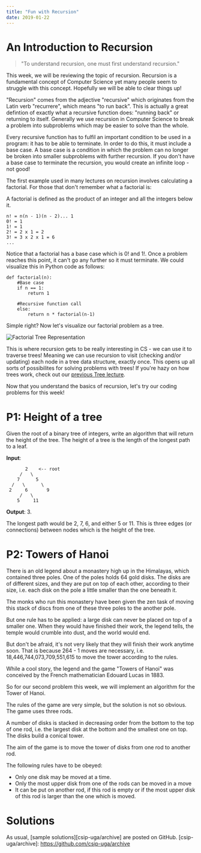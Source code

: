 ```yaml
---
title: "Fun with Recursion"
date: 2019-01-22
---
```


# An Introduction to Recursion

>"To understand recursion, one must first understand recursion."

This week, we will be reviewing the topic of recursion. Recursion is a fundamental concept of Computer Science yet many people seem to struggle with this concept. Hopefully we will be able to clear things up!

"Recursion" comes from the adjective "recursive" which originates from the Latin verb "recurrere", which means "to run back". This is actually a great defintion of exactly what a recursive function does: "running back" or returning to itself. Generally we use recursion in Computer Science to break a problem into subproblems which may be easier to solve than the whole.

Every recursive function has to fulfil an important condition to be used in a program: it has to be able to terminate. In order to do this, it must include a base case. A base case is a condition in which the problem can no longer be broken into smaller subproblems with further recursion. If you don't have a base case to terminate the recursion, you would create an infinite loop - not good!

The first example used in many lectures on recursion involves calculating a factorial. For those that don't remember what a factorial is:

A factorial is defined as the product of an integer and all the integers below it.
```
n! = n(n - 1)(n - 2)... 1
0! = 1
1! = 1
2! = 2 x 1 = 2
3! = 3 x 2 x 1 = 6
...
```
Notice that a factorial has a base case which is 0! and 1!. Once a problem reaches this point, it can't go any further so it must terminate. We could visualize this in Python code as follows:
```
def factorial(n):
    #Base case
    if n == 1:
        return 1
    
    #Recursive function call
    else:
        return n * factorial(n-1)
```

Simple right? Now let's visualize our factorial problem as a tree.

![Factorial Tree Representation](https://copingwithcomputers.files.wordpress.com/2013/11/factorialrecursion-e1384837049546.png)

This is where recursion gets to be really interesting in CS - we can use it to traverse trees! Meaning we can use recursion to visit (checking and/or updating) each node in a tree data structure, exactly once. This opens up all sorts of possibilites for solving problems with trees! If you're hazy on how trees work, check out our [previous Tree lecture](https://csip-uga.github.io/problems/2018-12-03/README).

Now that you understand the basics of recursion, let's try our coding problems for this week!


# P1: Height of a tree

Given the root of a binary tree of integers, write an algorithm that will return the height of the tree. The height of a tree is the length of the longest path to a leaf.

**Input**:
```
       2    <-- root
     /   \
    7      5
  /   \      \
 2     6       9    
     /   \     
    5     11
```
**Output**: 3.

The longest path would be 2, 7, 6, and either 5 or 11. This is three edges (or connections) between nodes which is the height of the tree.


# P2: Towers of Hanoi

There is an old legend about a monastery high up in the Himalayas, which contained three poles. One of the poles holds 64 gold disks. The disks are of different sizes, and they are put on top of each other, according to their size, i.e. each disk on the pole a little smaller than the one beneath it. 

The monks who run this monastery have been given the zen task of moving this stack of discs from one of these three poles to the another pole. 

But one rule has to be applied: a large disk can never be placed on top of a smaller one. When they would have finished their work, the legend tells, the temple would crumble into dust, and the world would end.

But don't be afraid, it's not very likely that they will finish their work anytime soon. That is because 264 - 1 moves are necessary, i.e. 18,446,744,073,709,551,615 to move the tower according to the rules.

While a cool story, the legend and the game "Towers of Hanoi" was conceived by the French mathematician Edouard Lucas in 1883.



So for our second problem this week, we will implement an algorithm for the Tower of Hanoi.

The rules of the game are very simple, but the solution is not so obvious. The game uses three rods.

A number of disks is stacked in decreasing order from the bottom to the top of one rod, i.e. the largest 
disk at the bottom and the smallest one on top. The disks build a conical tower.  

The aim of the game is to move the tower of disks from one rod to another rod.

The following rules have to be obeyed:

- Only one disk may be moved at a time.
- Only the most upper disk from one of the rods can be moved in a move
- It can be put on another rod, if this rod is empty or if the most upper disk of this rod is larger than the one which is moved.




# Solutions
As usual, [sample solutions][csip-uga/archive] are posted on GitHub.
[csip-uga/archive]: https://github.com/csip-uga/archive

